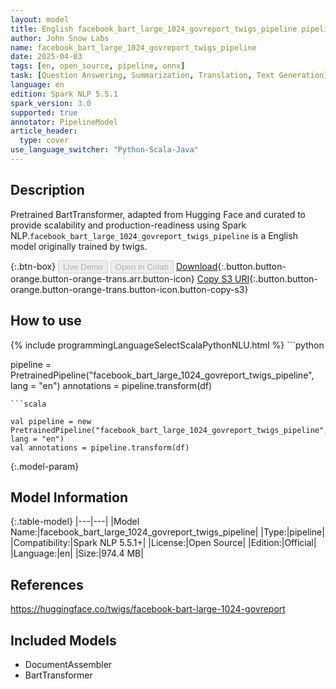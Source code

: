 ```yaml
---
layout: model
title: English facebook_bart_large_1024_govreport_twigs_pipeline pipeline BartTransformer from twigs
author: John Snow Labs
name: facebook_bart_large_1024_govreport_twigs_pipeline
date: 2025-04-03
tags: [en, open_source, pipeline, onnx]
task: [Question Answering, Summarization, Translation, Text Generation]
language: en
edition: Spark NLP 5.5.1
spark_version: 3.0
supported: true
annotator: PipelineModel
article_header:
  type: cover
use_language_switcher: "Python-Scala-Java"
---
```


## Description

Pretrained BartTransformer, adapted from Hugging Face and curated to provide scalability and production-readiness using Spark NLP.`facebook_bart_large_1024_govreport_twigs_pipeline` is a English model originally trained by twigs.

{:.btn-box}
<button class="button button-orange" disabled>Live Demo</button>
<button class="button button-orange" disabled>Open in Colab</button>
[Download](https://s3.amazonaws.com/auxdata.johnsnowlabs.com/public/models/facebook_bart_large_1024_govreport_twigs_pipeline_en_5.5.1_3.0_1743643737791.zip){:.button.button-orange.button-orange-trans.arr.button-icon}
[Copy S3 URI](s3://auxdata.johnsnowlabs.com/public/models/facebook_bart_large_1024_govreport_twigs_pipeline_en_5.5.1_3.0_1743643737791.zip){:.button.button-orange.button-orange-trans.button-icon.button-copy-s3}

## How to use



<div class="tabs-box" markdown="1">
{% include programmingLanguageSelectScalaPythonNLU.html %}
```python

pipeline = PretrainedPipeline("facebook_bart_large_1024_govreport_twigs_pipeline", lang = "en")
annotations =  pipeline.transform(df)   

```
```scala

val pipeline = new PretrainedPipeline("facebook_bart_large_1024_govreport_twigs_pipeline", lang = "en")
val annotations = pipeline.transform(df)

```
</div>

{:.model-param}
## Model Information

{:.table-model}
|---|---|
|Model Name:|facebook_bart_large_1024_govreport_twigs_pipeline|
|Type:|pipeline|
|Compatibility:|Spark NLP 5.5.1+|
|License:|Open Source|
|Edition:|Official|
|Language:|en|
|Size:|974.4 MB|

## References

https://huggingface.co/twigs/facebook-bart-large-1024-govreport

## Included Models

- DocumentAssembler
- BartTransformer